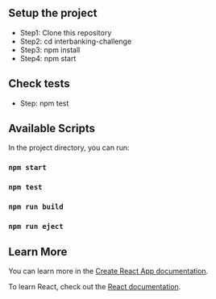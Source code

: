 ## Setup the project
* Step1: Clone this repository
* Step2: cd interbanking-challenge
* Step3: npm install
* Step4: npm start

## Check tests
* Step: npm test

## Available Scripts

In the project directory, you can run:

### `npm start`

### `npm test`

### `npm run build`

### `npm run eject`

## Learn More

You can learn more in the [Create React App documentation](https://facebook.github.io/create-react-app/docs/getting-started).

To learn React, check out the [React documentation](https://reactjs.org/).

